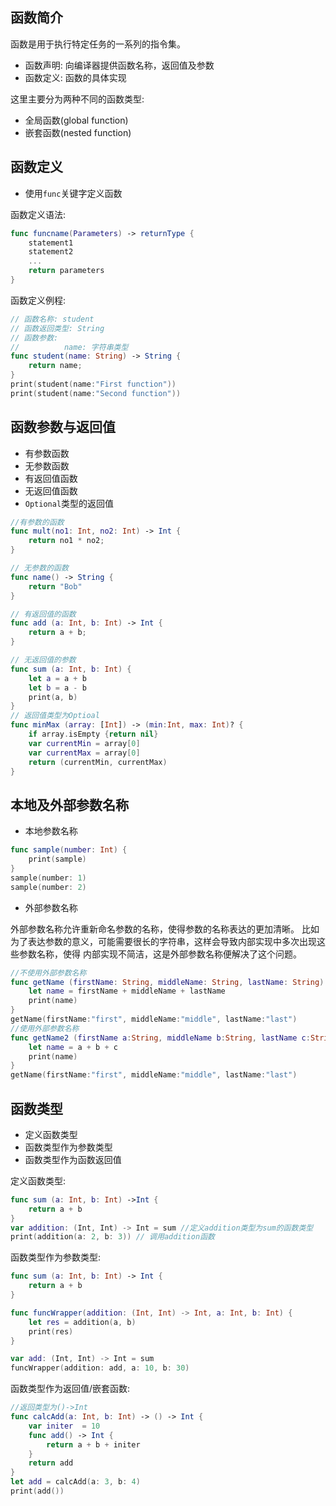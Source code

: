 ## 函数简介 #

函数是用于执行特定任务的一系列的指令集。

* 函数声明: 向编译器提供函数名称，返回值及参数
* 函数定义: 函数的具体实现

这里主要分为两种不同的函数类型:

* 全局函数(global function)
* 嵌套函数(nested function)
  
## 函数定义

* 使用`func`关键字定义函数

函数定义语法:
```swift
func funcname(Parameters) -> returnType {
    statement1
    statement2
    ...
    return parameters
}
```

函数定义例程:

```swift
// 函数名称: student
// 函数返回类型: String
// 函数参数: 
//          name: 字符串类型
func student(name: String) -> String {
    return name;
}
print(student(name:"First function"))
print(student(name:"Second function"))
```

## 函数参数与返回值

* 有参数函数
* 无参数函数
* 有返回值函数
* 无返回值函数
* `Optional`类型的返回值

```swift
//有参数的函数
func mult(no1: Int, no2: Int) -> Int {
    return no1 * no2;
}

// 无参数的函数
func name() -> String {
    return "Bob"
}

// 有返回值的函数
func add (a: Int, b: Int) -> Int {
    return a + b;
}

// 无返回值的参数
func sum (a: Int, b: Int) {
    let a = a + b
    let b = a - b
    print(a, b)
}
// 返回值类型为Optioal
func minMax (array: [Int]) -> (min:Int, max: Int)? {
    if array.isEmpty {return nil}
    var currentMin = array[0]
    var currentMax = array[0]
    return (currentMin, currentMax)
}
```

## 本地及外部参数名称

* 本地参数名称

```swift
func sample(number: Int) {
    print(sample)
}
sample(number: 1)
sample(number: 2)
```

* 外部参数名称

外部参数名称允许重新命名参数的名称，使得参数的名称表达的更加清晰。
比如为了表达参数的意义，可能需要很长的字符串，这样会导致内部实现中多次出现这些参数名称，使得
内部实现不简洁，这是外部参数名称便解决了这个问题。

```swift
//不使用外部参数名称
func getName (firstName: String, middleName: String, lastName: String) {
    let name = firstName + middleName + lastName
    print(name)
}
getName(firstName:"first", middleName:"middle", lastName:"last")
//使用外部参数名称
func getName2 (firstName a:String, middleName b:String, lastName c:String) {
    let name = a + b + c
    print(name)
}
getName(firstName:"first", middleName:"middle", lastName:"last")
```
## 函数类型

* 定义函数类型
* 函数类型作为参数类型
* 函数类型作为函数返回值

定义函数类型:

```swift
func sum (a: Int, b: Int) ->Int {
    return a + b
}
var addition: (Int, Int) -> Int = sum //定义addition类型为sum的函数类型
print(addition(a: 2, b: 3)) // 调用addition函数
```

函数类型作为参数类型:

```swift
func sum (a: Int, b: Int) -> Int {
    return a + b
}

func funcWrapper(addition: (Int, Int) -> Int, a: Int, b: Int) {
    let res = addition(a, b)
    print(res)
}

var add: (Int, Int) -> Int = sum
funcWrapper(addition: add, a: 10, b: 30)
```

函数类型作为返回值/嵌套函数:

```swift
//返回类型为()->Int
func calcAdd(a: Int, b: Int) -> () -> Int {
    var initer  = 10
    func add() -> Int {
        return a + b + initer
    }
    return add
}
let add = calcAdd(a: 3, b: 4)
print(add())
```
